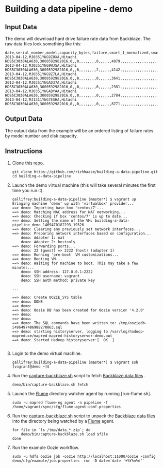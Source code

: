 # Building a data pipeline - demo

## Input Data
The demo will download hard drive failure rate data from Backblaze.  The raw data files look something like this:

	date,serial_number,model,capacity_bytes,failure,smart_1_normalized,smart_1_raw,smart_2_normalized,smart_2_raw,smart_3_normalized,smart_3_raw,smart_4_normalized,smart_4_raw,smart_5_normalized,smart_5_raw,smart_7_normalized,smart_7_raw,smart_8_normalized,smart_8_raw,smart_9_normalized,smart_9_raw,smart_10_normalized,smart_10_raw,smart_11_normalized,smart_11_raw,smart_12_normalized,smart_12_raw,smart_13_normalized,smart_13_raw,smart_15_normalized,smart_15_raw,smart_183_normalized,smart_183_raw,smart_184_normalized,smart_184_raw,smart_187_normalized,smart_187_raw,smart_188_normalized,smart_188_raw,smart_189_normalized,smart_189_raw,smart_190_normalized,smart_190_raw,smart_191_normalized,smart_191_raw,smart_192_normalized,smart_192_raw,smart_193_normalized,smart_193_raw,smart_194_normalized,smart_194_raw,smart_195_normalized,smart_195_raw,smart_196_normalized,smart_196_raw,smart_197_normalized,smart_197_raw,smart_198_normalized,smart_198_raw,smart_199_normalized,smart_199_raw,smart_200_normalized,smart_200_raw,smart_201_normalized,smart_201_raw,smart_223_normalized,smart_223_raw,smart_225_normalized,smart_225_raw,smart_240_normalized,smart_240_raw,smart_241_normalized,smart_241_raw,smart_242_normalized,smart_242_raw,smart_250_normalized,smart_250_raw,smart_251_normalized,smart_251_raw,smart_252_normalized,smart_252_raw,smart_254_normalized,smart_254_raw,smart_255_normalized,smart_255_raw
	2013-04-12,MJ0351YNG9Z0XA,Hitachi HDS5C3030ALA630,3000592982016,0,,0,,,,,,,,0,,,,,,4079,,,,,,,,,,,,,,,,,,,,,,,,,,,,,,25,,,,,,0,,,,,,,,,,,,,,,,,,,,,,,,,,,,
	2013-04-12,MJ0351YNG9WJSA,Hitachi HDS5C3030ALA630,3000592982016,0,,0,,,,,,,,2,,,,,,4142,,,,,,,,,,,,,,,,,,,,,,,,,,,,,,25,,,,,,0,,,,,,,,,,,,,,,,,,,,,,,,,,,,
	2013-04-12,MJ0351YNG9Z7LA,Hitachi HDS5C3030ALA630,3000592982016,0,,0,,,,,,,,0,,,,,,3641,,,,,,,,,,,,,,,,,,,,,,,,,,,,,,26,,,,,,0,,,,,,,,,,,,,,,,,,,,,,,,,,,,
	2013-04-12,MJ0351YNGAD37A,Hitachi HDS5C3030ALA630,3000592982016,0,,0,,,,,,,,0,,,,,,2381,,,,,,,,,,,,,,,,,,,,,,,,,,,,,,27,,,,,,0,,,,,,,,,,,,,,,,,,,,,,,,,,,,
	2013-04-12,MJ0351YNGABYAA,Hitachi HDS5C3030ALA630,3000592982016,0,,0,,,,,,,,0,,,,,,2784,,,,,,,,,,,,,,,,,,,,,,,,,,,,,,29,,,,,,0,,,,,,,,,,,,,,,,,,,,,,,,,,,,
	2013-04-12,MJ1311YNG7ESHA,Hitachi HDS5C3030ALA630,3000592982016,0,,0,,,,,,,,0,,,,,,8771,,,,,,,,,,,,,,,,,,,,,,,,,,,,,,19,,,,,,0,,,,,,,,,,,,,,,,,,,,,,,,,,,,


## Output Data
The output data from the example will be an ordered listing of failure rates by model number and disk capacity.


## Instructions

1. Clone this [repo](https://github.com/richhaase/building-a-data-pipeline.git).

	```
	git clone https://github.com/richhaase/building-a-data-pipeline.git
	cd building-a-data-pipeline
	```
	
2. Launch the demo virtual machine (this will take several minutes the first time you run it).
	
	```
	gallifrey:building-a-data-pipeline (master*) $ vagrant up
	Bringing machine 'demo' up with 'virtualbox' provider...
	==> demo: Importing base box 'centos/7'...
	==> demo: Matching MAC address for NAT networking...
	==> demo: Checking if box 'centos/7' is up to date...
	==> demo: Setting the name of the VM: building-a-data-pipeline_demo_1469470182293_19326
	==> demo: Clearing any previously set network interfaces...
	==> demo: Preparing network interfaces based on configuration...
	    demo: Adapter 1: nat
	    demo: Adapter 2: hostonly
	==> demo: Forwarding ports...
	    demo: 22 (guest) => 2222 (host) (adapter 1)
	==> demo: Running 'pre-boot' VM customizations...
	==> demo: Booting VM...
	==> demo: Waiting for machine to boot. This may take a few minutes...
	    demo: SSH address: 127.0.0.1:2222
	    demo: SSH username: vagrant
	    demo: SSH auth method: private key
	
	...
	
    ==> demo: Create OOZIE_SYS table
    ==> demo: DONE
    ==> demo: 
    ==> demo: Oozie DB has been created for Oozie version '4.2.0'
    ==> demo: 
    ==> demo: 
    ==> demo: The SQL commands have been written to: /tmp/ooziedb-5496497486988270863.sql
    ==> demo: starting historyserver, logging to /var/log/hadoop-mapreduce/mapred-mapred-historyserver-demo.out
    ==> demo: Started Hadoop historyserver:[  OK  ]
	    
	```
	
3. Login to the demo virtual machine.

	```
	gallifrey:building-a-data-pipeline (master*) $ vagrant ssh
	[vagrant@demo ~]$
	```
	
4. Run the [capture-backblaze.sh](https://github.com/richhaase/building-a-data-pipeline/blob/master/bin/capture-backblaze.sh) script to fetch [Backblaze data files](https://github.com/richhaase/building-a-data-pipeline#sample-data-provided-by-backblaze) .

	```
	demo/bin/capture-backblaze.sh fetch
	```

5. Launch the [Flume](http://flume.apache.org) directory watcher agent by running [run-flume.sh].

	```
    sudo -u mapred flume-ng agent -n pipeline -f /home/vagrant/sync/cfg/flume-agent-conf.properties
	```
	
6. Run the [capture-backblaze.sh](https://github.com/richhaase/building-a-data-pipeline/blob/master/bin/capture-backblaze.sh) script to unpack the [Backblaze data files](https://github.com/richhaase/building-a-data-pipeline#sample-data-provided-by-backblaze) into the directory being watched by a [Flume](http://flume.apache.org) agent.

	```shell
	for file in `ls /tmp/data_*.zip`; do
	    demo/bin/capture-backblaze.sh load $file
	done
	```

7. Run the example Oozie workflow.

	```
	sudo -u hdfs oozie job -oozie http://localhost:11000/oozie -config demo/cfg/example/job.properties -run -D date=`date '+%Y%m%d'` 
	```
